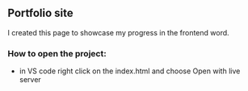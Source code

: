 ## Portfolio site

I created this page to showcase my progress in the frontend word.

### How to open the project:

- in VS code right click on the index.html and choose Open with live server
